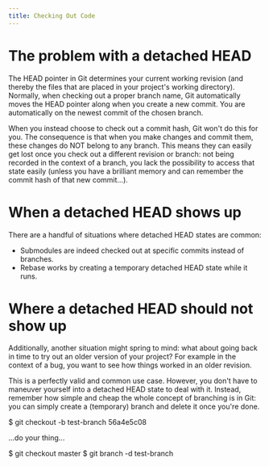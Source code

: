 ```yaml
---
title: Checking Out Code
---
```



# The problem with a detached HEAD

The HEAD pointer in Git determines your current working revision
(and thereby the files that are placed in your project's working
directory). Normally, when checking out a proper branch name, Git
automatically moves the HEAD pointer along when you create a new
commit. You are automatically on the newest commit of the chosen
branch.

When you instead choose to check out a commit hash, Git won't do
this for you. The consequence is that when you make changes and
commit them, these changes do NOT belong to any branch.  This
means they can easily get lost once you check out a different
revision or branch: not being recorded in the context of a
branch, you lack the possibility to access that state easily
(unless you have a brilliant memory and can remember the commit
hash of that new commit...).

# When a detached HEAD shows up

There are a handful of situations where detached HEAD states are
common:

- Submodules are indeed checked out at specific commits instead
  of branches.
- Rebase works by creating a temporary detached HEAD state while
  it runs.

# Where a detached HEAD should not show up

Additionally, another situation might spring to mind: what about
going back in time to try out an older version of your project?
For example in the context of a bug, you want to see how things
worked in an older revision.

This is a perfectly valid and common use case. However, you don't
have to maneuver yourself into a detached HEAD state to deal with
it. Instead, remember how simple and cheap the whole concept of
branching is in Git: you can simply create a (temporary) branch
and delete it once you're done.

  $ git checkout -b test-branch 56a4e5c08

  ...do your thing...

  $ git checkout master
  $ git branch -d test-branch


